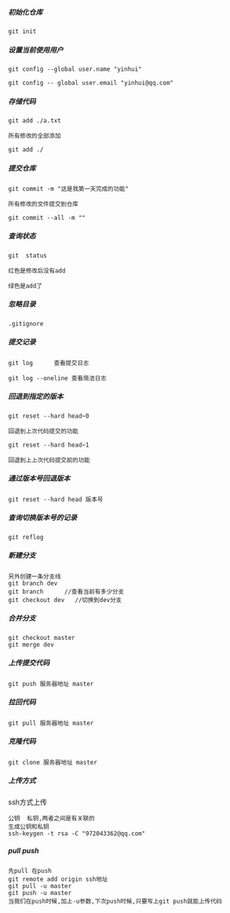 ##### 初始化仓库

```
git init
```



#####  设置当前使用用户

```
git config --global user.name "yinhui"

git config -- global user.email "yinhui@qq.com"
```



##### 存储代码

```
git add ./a.txt

所有修改的全部添加

git add ./ 
```



##### 提交仓库

```
git commit -m "这是我第一天完成的功能"

所有修改的文件提交到仓库

git commit --all -m ""
```



##### 查询状态   

```
git  status

红色是修改后没有add

绿色是add了
```



##### 忽略目录

```
.gitignore
```



##### 提交记录

```
git log      查看提交日志

git log --oneline 查看简洁日志
```



##### 回退到指定的版本

```
git reset --hard head~0

回退到上次代码提交的功能
```



```
git reset --hard head~1

回退到上上次代码提交前的功能
```



##### 通过版本号回退版本

```
git reset --hard head 版本号
```



##### 查询切换版本号的记录

```
git reflog
```

##### 新建分支

```
另外创建一条分支线
git branch dev
git branch		//查看当前有多少分支  
git checkout dev   //切换到dev分支
```

##### 合并分支

```
git checkout master
git merge dev
```

##### 上传提交代码

```
git push 服务器地址 master 
```

##### 拉回代码

```
git pull 服务器地址 master 
```

##### 克隆代码

```
git clone 服务器地址 master 
```

##### 上传方式

ssh方式上传

```
公钥	私钥,两者之间是有关联的
生成公钥和私钥
ssh-keygen -t rsa -C "972043362@qq.com"
```

##### pull push

```
先pull 在push
git remote add origin ssh地址
git pull -u master
git push -u master
当我们在push时候,加上-u参数,下次push时候,只要写上git push就能上传代码
```

